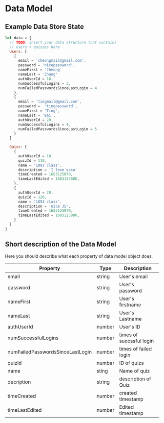 # Data Model

## Example Data Store State
```javascript
let data = {
  // TODO: insert your data structure that contains 
  // users + quizzes here
  Users: [
    {
      email = 'cheongmail@gmail.com',
      password = 'nicepassword',
      nameFirst = 'Cheong' 
      nameLast = 'Zhang'
      authUserId = 10,
      numSuccessfulLogins = 3,
      numFailedPasswordsSinceLastLogin = 4
    },
    {
      email = 'tingmail@gmail.com',
      password =  'tingpassword',
      nameFirst = 'Ting', 
      nameLast = 'Bai',
      authUserId = 20,
      numSuccessfulLogins = 4,
      numFailedPasswordsSinceLastLogin = 5
    }
  ]

  Quizs: [
    {
      authUserId = 10,
      quizId = 110,
      name = '1093 class', 
      description = 'I love sasa'
      timeCreated = 1683125870, 
      timeLastEdited = 1683125880,
    },
    {
      authUserId = 20,
      quizId = 120,
      name = '1093 class',
      description = 'nice JS', 
      timeCreated = 1683125870, 
      timeLastEdited = 1683125880,
    }
  ]
}
  ```
## Short description of the Data Model

Here you should describe what each property of data model object does.

| Property | Type | Description |
| -------- | ---- | ----------- |
| email    | string| User's email|
|password  |string |User's password|
|nameFirst |string |User's firstname|
|nameLast |string |User's Lastname|
|authUserId | number | User's ID|
|numSuccessfulLogins|number |times of succssful login|
|numFailedPasswordsSinceLastLogin|number|times of failed login|
|quizId|number|ID of quizs|
|name|sting|Name of quiz|
|decription|string|description of Quiz|
|timeCreated|number| created timestamp |
|timeLastEdited|number|Edited timestamp|

